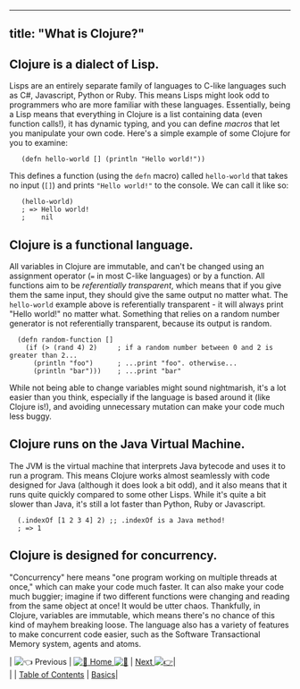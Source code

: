 
---
title: "What is Clojure?"
---

## Clojure is a dialect of Lisp.

Lisps are an entirely separate family of languages to C-like languages such as C#, Javascript, Python or Ruby. This means Lisps might look odd to programmers who are more familiar with these languages. Essentially, being a Lisp means that everything in Clojure is a list containing data (even function calls!), it has dynamic typing, and you can define _macros_ that let you manipulate your own code. Here's a simple example of some Clojure for you to examine:

       (defn hello-world [] (println "Hello world!"))

This defines a function (using the `defn` macro) called `hello-world` that takes no input (`[]`) and prints `"Hello world!"` to the console. We can call it like so:

       (hello-world)
       ; => Hello world!
       ;    nil

## Clojure is a functional language.

All variables in Clojure are immutable, and can't be changed using an assignment operator (`=` in most C-like languages) or by a function. All functions aim to be _referentially transparent_, which means that if you give them the same input, they should give the same output no matter what. The `hello-world` example above is referentially transparent - it will always print "Hello world!" no matter what. Something that relies on a random number generator is not referentially transparent, because its output is random.

      (defn random-function []
        (if (> (rand 4) 2)     ; if a random number between 0 and 2 is greater than 2...
          (println "foo")      ; ...print "foo". otherwise...
          (println "bar")))    ; ...print "bar"

While not being able to change variables might sound nightmarish, it's a lot easier than you think, especially if the language is based around it (like Clojure is!), and avoiding unnecessary mutation can make your code much less buggy.

## Clojure runs on the Java Virtual Machine.

The JVM is the virtual machine that interprets Java bytecode and uses it to run a program. This means Clojure works almost seamlessly with code designed for Java (although it does look a bit odd), and it also means that it runs quite quickly compared to some other Lisps. While it's quite a bit slower than Java, it's still a lot faster than Python, Ruby or Javascript.

      (.indexOf [1 2 3 4] 2) ;; .indexOf is a Java method!
      ; => 1

## Clojure is designed for concurrency.

"Concurrency" here means "one program working on multiple threads at once," which can make your code much faster. It can also make your code much buggier; imagine if two different functions were changing and reading from the same object at once! It would be utter chaos. Thankfully, in Clojure, variables are immutable, which means there's no chance of this kind of mayhem breaking loose. The language also has a variety of features to make concurrent code easier, such as the Software Transactional Memory system, agents and atoms.

| ![:point_left:](//forum.freecodecamp.com/images/emoji/emoji_one/point_left.png?v=2 ":point_left:") Previous | [![:book:](//forum.freecodecamp.com/images/emoji/emoji_one/book.png?v=2 ":book:") Home ![:book:](//forum.freecodecamp.com/images/emoji/emoji_one/book.png?v=2 ":book:")](//forum.freecodecamp.com/t/clojure-resources/18422) | [Next ![:point_right:](//forum.freecodecamp.com/images/emoji/emoji_one/point_right.png?v=2 ":point_right:")](//forum.freecodecamp.com/t/clojure-the-basics/18410)|  
| | [Table of Contents](//forum.freecodecamp.com/t/clojure-resources/18422) | [Basics](//forum.freecodecamp.com/t/clojure-the-basics/18410)|
